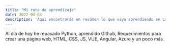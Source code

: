 ```yaml
---
title: "Mi ruta de aprendizaje"
date: 2022-04-04
description: 'Aquí encontrarás en resúmen lo que vaya aprendiendo en Launch X'
---
```


Al día de hoy he repasado Python, aprendido Github, Requerimientos para crear una página web, HTML, CSS, JS, VUE, Angular, Azure y un poco más.
